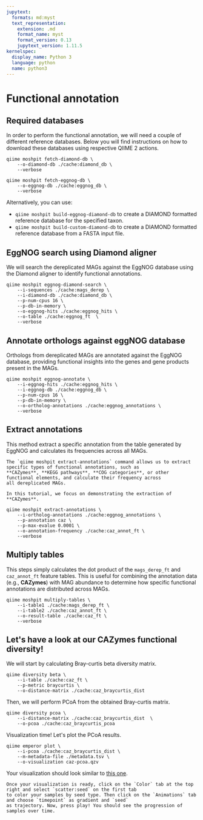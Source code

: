 ```yaml
---
jupytext:
  formats: md:myst
  text_representation:
    extension: .md
    format_name: myst
    format_version: 0.13
    jupytext_version: 1.11.5
kernelspec:
  display_name: Python 3
  language: python
  name: python3
---
```

# Functional annotation
## Required databases
In order to perform the functional annotation, we will need a couple of different reference databases. Below you will find instructions on how to download these databases using respective QIIME 2 actions.

```{code-cell}
qiime moshpit fetch-diamond-db \
    --o-diamond-db ./cache:diamond_db \
    --verbose
```

```{code-cell}
qiime moshpit fetch-eggnog-db \
    --o-eggnog-db ./cache:eggnog_db \
    --verbose
```
Alternatively, you can use:
- `qiime moshpit build-eggnog-diamond-db` to create a DIAMOND formatted reference database for the specified taxon.
- `qiime moshpit build-custom-diamond-db` to create a DIAMOND formatted reference database from a FASTA input file.

## EggNOG search using Diamond aligner
We will search the dereplicated MAGs against the EggNOG database using the Diamond aligner to identify functional annotations.
```{code-cell}
qiime moshpit eggnog-diamond-search \
    --i-sequences ./cache:mags_derep \
    --i-diamond-db ./cache:diamond_db \
    --p-num-cpus 16 \
    --p-db-in-memory \
    --o-eggnog-hits ./cache:eggnog_hits \
    --o-table ./cache:eggnog_ft  \
    --verbose
```
## Annotate orthologs against eggNOG database
Orthologs from dereplicated MAGs are annotated against the EggNOG database, providing functional insights into the genes 
and gene products present in the MAGs.
```{code-cell}
qiime moshpit eggnog-annotate \
    --i-eggnog-hits ./cache:eggnog_hits \
    --i-eggnog-db ./cache:eggnog_db \
    --p-num-cpus 16 \
    --p-db-in-memory \
    --o-ortholog-annotations ./cache:eggnog_annotations \
    --verbose
```
## Extract annotations
This method extract a specific annotation from the table generated by EggNOG and calculates its frequencies across all MAGs.
```{note}
The `qiime moshpit extract-annotations` command allows us to extract specific types of functional annotations, such as 
**CAZymes**, **KEGG pathways**, **COG categories**, or other functional elements, and calculate their frequency across 
all dereplicated MAGs. 

In this tutorial, we focus on demonstrating the extraction of **CAZymes**.
```
```{code-cell}
qiime moshpit extract-annotations \
    --i-ortholog-annotations ./cache:eggnog_annotations \
    --p-annotation caz \
    --p-max-evalue 0.0001 \
    --o-annotation-frequency ./cache:caz_annot_ft \
    --verbose
```

## Multiply tables
This steps simply calculates the dot product of the `mags_derep_ft` and `caz_annot_ft` feature tables. This is useful for 
combining the annotation data (e.g., **CAZymes**) with MAG abundance to determine how specific functional annotations 
are distributed across MAGs. 

```{code-cell}
qiime moshpit multiply-tables \
    --i-table1 ./cache:mags_derep_ft \
    --i-table2 ./cache:caz_annot_ft \
    --o-result-table ./cache:caz_ft \
    --verbose
```

## Let's have a look at our CAZymes functional diversity!
We will start by calculating Bray-curtis beta diversity matrix.
```{code-cell}
qiime diversity beta \
    --i-table ./cache:caz_ft \
    --p-metric braycurtis \
    --o-distance-matrix ./cache:caz_braycurtis_dist
```

Then, we will perform PCoA from the obtained Bray-curtis matrix.
```{code-cell}
qiime diversity pcoa \
    --i-distance-matrix ./cache:caz_braycurtis_dist  \
    --o-pcoa ./cache:caz_braycurtis_pcoa
```
Visualization time! Let's plot the PCoA results.
```{code-cell}
qiime emperor plot \
    --i-pcoa ./cache:caz_braycurtis_dist \
    --m-metadata-file ./metadata.tsv \
    --o-visualization caz-pcoa.qzv
```

Your visualization should look similar to [this one](https://view.qiime2.org/visualization/?src=https://raw.githubusercontent.com/bokulich-lab/moshpit-docs/main/moshpit_docs/data/bray-curtis-emperor.qzv).
```{tip}
Once your visualization is ready, click on the `Color` tab at the top right and select `scatter:seed` on the first tab 
to color your samples by seed type. Then click on the `Animations` tab and choose `timepoint` as gradient and `seed` 
as trajectory. Now, press play! You should see the progression of samples over time.
```
